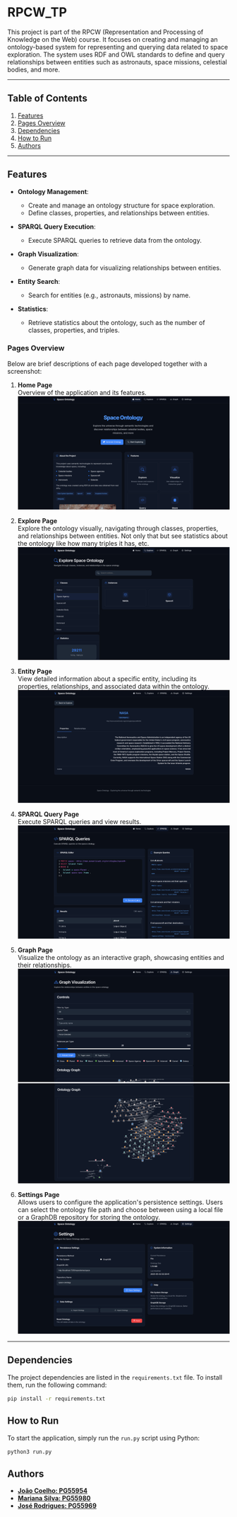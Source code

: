 # RPCW_TP

This project is part of the RPCW (Representation and Processing of Knowledge on the Web) course. It focuses on creating and managing an ontology-based system for representing and querying data related to space exploration. The system uses RDF and OWL standards to define and query relationships between entities such as astronauts, space missions, celestial bodies, and more.

---

## Table of Contents

1. [Features](#features)
2. [Pages Overview](#pages-overview)
3. [Dependencies](#dependencies)
4. [How to Run](#how-to-run)
5. [Authors](#authors)

---

## Features

- **Ontology Management**:

  - Create and manage an ontology structure for space exploration.
  - Define classes, properties, and relationships between entities.

- **SPARQL Query Execution**:

  - Execute SPARQL queries to retrieve data from the ontology.

- **Graph Visualization**:

  - Generate graph data for visualizing relationships between entities.

- **Entity Search**:

  - Search for entities (e.g., astronauts, missions) by name.

- **Statistics**:
  - Retrieve statistics about the ontology, such as the number of classes, properties, and triples.

### Pages Overview

Below are brief descriptions of each page developed together with a screenshot:

1. **Home Page**  
   Overview of the application and its features.
   ![Home Page](public/home_page.png)

2. **Explore Page**  
   Explore the ontology visually, navigating through classes, properties, and relationships between entities. Not only that but see statistics about the ontology like how many triples it has, etc.
   ![Explore Page](public/explore_page.png)

3. **Entity Page**  
   View detailed information about a specific entity, including its properties, relationships, and associated data within the ontology.
   ![Entity Page](public/entity_page.png)

4. **SPARQL Query Page**  
   Execute SPARQL queries and view results.
   ![SPARQL Query Page](public/sparql_page.png)

5. **Graph Page**  
   Visualize the ontology as an interactive graph, showcasing entities and their relationships.
   ![Graph Page 1](public/graph_page_1.png)
   ![Graph Page 2](public/graph_page_2.png)

6. **Settings Page**  
   Allows users to configure the application's persistence settings. Users can select the ontology file path and choose between using a local file or a GraphDB repository for storing the ontology.
   ![Settings Page](public/settings_page.png)

---

## Dependencies

The project dependencies are listed in the `requirements.txt` file. To install them, run the following command:

```bash
pip install -r requirements.txt
```

## How to Run

To start the application, simply run the `run.py` script using Python:

```bash
python3 run.py
```

## Authors

- [**João Coelho: PG55954**](https://github.com/JoaoCoelho2003)
- [**Mariana Silva: PG55980**](https://github.com/MarianaSilva659)
- [**José Rodrigues: PG55969**](https://github.com/FilipeR13)
